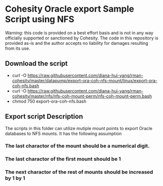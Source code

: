 # Cohesity Oracle export Sample Script using NFS

Warning: this code is provided on a best effort basis and is not in any way officially supported or sanctioned by Cohesity. The code in this repository is provided as-is and the author accepts no liability for damages resulting from its use.

## Download the script

- curl -O https://raw.githubusercontent.com/diana-hui-yang/rman-cohesity/master/datapump/export-ora-coh-nfs-mount/linux/export-ora-coh-nfs.bash
- curl -O https://raw.githubusercontent.com/diana-hui-yang/rman-cohesity/master/nfs/nfs-coh-mount-perm/nfs-coh-mount-perm.bash
- chmod 750 export-ora-coh-nfs.bash

## Export script Description
The scripts in this folder can utilize mutiple mount points to export Oracle databases to NFS mounts. It has the following assumption
### The last charactor of the mount should be a numerical digit. 
### The last charactor of the first mount should be 1
### The next charactor of the rest of mounts should be increased by 1 by 1
